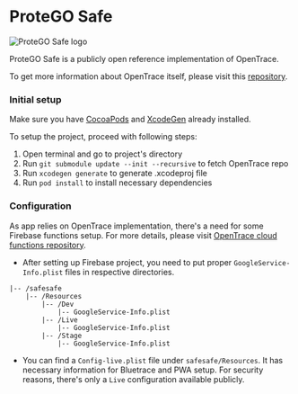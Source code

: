 # ProteGO Safe

![ProteGO Safe logo](https://github.com/SafeSafe-app/ios/blob/feature/PSAFE-579/ghImages/logo.png)

ProteGO Safe is a publicly open reference implementation of OpenTrace.

To get more information about OpenTrace itself, please visit this [repository](https://github.com/opentrace-community/opentrace-ios).


### Initial setup
Make sure you have [CocoaPods](https://cocoapods.org) and [XcodeGen](https://github.com/yonaskolb/XcodeGen) already installed.

To setup the project, proceed with following steps:
1. Open terminal and go to project's directory
2. Run `git submodule update --init --recursive` to fetch OpenTrace repo
3. Run `xcodegen generate` to generate .xcodeproj file
4. Run `pod install` to install necessary dependencies 

### Configuration
As app relies on OpenTrace implementation, there's a need for some Firebase functions setup. For more details, please visit [OpenTrace cloud functions repository](https://github.com/opentrace-community/opentrace-cloud-functions).

- After setting up Firebase project, you need to put proper `GoogleService-Info.plist` files in respective directories.
```
|-- /safesafe
    |-- /Resources
        |-- /Dev
            |-- GoogleService-Info.plist
        |-- /Live
            |-- GoogleService-Info.plist
        |-- /Stage
            |-- GoogleService-Info.plist
```

- You can find a `Config-live.plist` file under `safesafe/Resources`. It has necessary information for Bluetrace and PWA setup. For security reasons, there's only a `Live` configuration available publicly.
